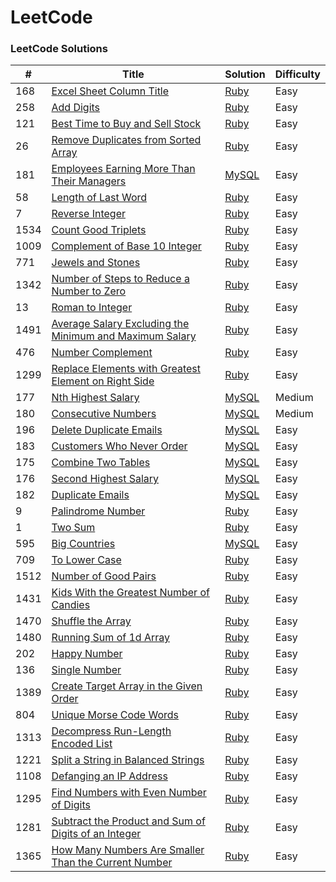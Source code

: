 LeetCode
========

### LeetCode Solutions

| # | Title | Solution | Difficulty |
|---| ----- | -------- | ---------- |
|168|[Excel Sheet Column Title](https://leetcode.com/problems/excel-sheet-column-title/)| [Ruby](./solutions/ruby/168.rb) |Easy|
|258|[Add Digits](https://leetcode.com/problems/add-digits/)| [Ruby](./solutions/ruby/258.rb) |Easy|
|121|[Best Time to Buy and Sell Stock](https://leetcode.com/problems/best-time-to-buy-and-sell-stock/)| [Ruby](./solutions/ruby/121.rb) |Easy|
|26|[Remove Duplicates from Sorted Array](https://leetcode.com/problems/remove-duplicates-from-sorted-array/)| [Ruby](./solutions/ruby/26.rb) |Easy|
|181|[Employees Earning More Than Their Managers](https://leetcode.com/problems/employees-earning-more-than-their-managers/)| [MySQL](./solutions/mysql/181.sql) |Easy|
|58|[Length of Last Word](https://leetcode.com/problems/length-of-last-word/)| [Ruby](./solutions/ruby/58.rb) |Easy|
|7|[Reverse Integer](https://leetcode.com/problems/reverse-integer/)| [Ruby](./solutions/ruby/7.rb) |Easy|
|1534|[Count Good Triplets](https://leetcode.com/problems/count-good-triplets/)| [Ruby](./solutions/ruby/1534.rb) |Easy|
|1009|[Complement of Base 10 Integer](https://leetcode.com/problems/complement-of-base-10-integer/)| [Ruby](./solutions/ruby/1009.rb) |Easy|
|771|[Jewels and Stones](https://leetcode.com/problems/jewels-and-stones/)| [Ruby](./solutions/ruby/771.rb) |Easy|
|1342|[Number of Steps to Reduce a Number to Zero](https://leetcode.com/problems/number-of-steps-to-reduce-a-number-to-zero/)| [Ruby](./solutions/ruby/1342.rb) |Easy|
|13|[Roman to Integer](https://leetcode.com/problems/roman-to-integer/)| [Ruby](./solutions/ruby/13.rb) |Easy|
|1491|[Average Salary Excluding the Minimum and Maximum Salary](https://leetcode.com/problems/average-salary-excluding-the-minimum-and-maximum-salary/)| [Ruby](./solutions/ruby/1491.rb) |Easy|
|476|[Number Complement](https://leetcode.com/problems/number-complement/)| [Ruby](./solutions/ruby/476.rb) |Easy|
|1299|[Replace Elements with Greatest Element on Right Side](https://leetcode.com/problems/replace-elements-with-greatest-element-on-right-side/)| [Ruby](./solutions/ruby/1299.rb) |Easy|
|177|[Nth Highest Salary](https://leetcode.com/problems/nth-highest-salary/)| [MySQL](./solutions/mysql/177.sql) |Medium|
|180|[Consecutive Numbers](https://leetcode.com/problems/consecutive-numbers/)| [MySQL](./solutions/mysql/180.sql) |Medium|
|196|[Delete Duplicate Emails](https://leetcode.com/problems/delete-duplicate-emails/)| [MySQL](./solutions/mysql/196.sql) |Easy|
|183|[Customers Who Never Order](https://leetcode.com/problems/customers-who-never-order/)| [MySQL](./solutions/mysql/183.sql) |Easy|
|175|[Combine Two Tables](https://leetcode.com/problems/combine-two-tables/)| [MySQL](./solutions/mysql/175.sql) |Easy|
|176|[Second Highest Salary](https://leetcode.com/problems/second-highest-salary/)| [MySQL](./solutions/mysql/176.sql) |Easy|
|182|[Duplicate Emails](https://leetcode.com/problems/duplicate-emails/)| [MySQL](./solutions/mysql/182.sql) |Easy|
|9|[Palindrome Number](https://leetcode.com/problems/palindrome-number/)| [Ruby](./solutions/ruby/9.rb) |Easy|
|1|[Two Sum](https://leetcode.com/problems/two-sum/)| [Ruby](./solutions/ruby/1.rb) |Easy|
|595|[Big Countries](https://leetcode.com/problems/big-countries/)| [MySQL](./solutions/mysql/595.sql) |Easy|
|709|[To Lower Case](https://leetcode.com/problems/to-lower-case/)| [Ruby](./solutions/ruby/709.rb) |Easy|
|1512|[Number of Good Pairs](https://leetcode.com/problems/number-of-good-pairs/)| [Ruby](./solutions/ruby/1512.rb) |Easy|
|1431|[Kids With the Greatest Number of Candies](https://leetcode.com/problems/kids-with-the-greatest-number-of-candies/)| [Ruby](./solutions/ruby/1431.rb) |Easy|
|1470|[Shuffle the Array](https://leetcode.com/problems/shuffle-the-array/)| [Ruby](./solutions/ruby/1470.rb) |Easy|
|1480|[Running Sum of 1d Array](https://leetcode.com/problems/running-sum-of-1d-array/)| [Ruby](./solutions/ruby/1480.rb) |Easy|
|202|[Happy Number](https://leetcode.com/problems/happy-number/)| [Ruby](./solutions/ruby/202.rb) |Easy|
|136|[Single Number](https://leetcode.com/problems/single-number/)| [Ruby](./solutions/ruby/136.rb) |Easy|
|1389|[Create Target Array in the Given Order](https://leetcode.com/problems/create-target-array-in-the-given-order/)| [Ruby](./solutions/ruby/1389.rb) |Easy|
|804|[Unique Morse Code Words](https://leetcode.com/problems/unique-morse-code-words/)| [Ruby](./solutions/ruby/804.rb) |Easy|
|1313|[Decompress Run-Length Encoded List](https://leetcode.com/problems/decompress-run-length-encoded-list/)| [Ruby](./solutions/ruby/1313.rb) |Easy|
|1221|[Split a String in Balanced Strings](https://leetcode.com/problems/split-a-string-in-balanced-strings/)| [Ruby](./solutions/ruby/1221.rb) |Easy|
|1108|[Defanging an IP Address](https://leetcode.com/problems/defanging-an-ip-address/)| [Ruby](./solutions/ruby/1108.rb) |Easy|
|1295|[Find Numbers with Even Number of Digits](https://leetcode.com/problems/find-numbers-with-even-number-of-digits/)| [Ruby](./solutions/ruby/1295.rb) |Easy|
|1281|[Subtract the Product and Sum of Digits of an Integer](https://leetcode.com/problems/subtract-the-product-and-sum-of-digits-of-an-integer/)| [Ruby](./solutions/ruby/1281.rb) |Easy|
|1365|[How Many Numbers Are Smaller Than the Current Number](https://leetcode.com/problems/how-many-numbers-are-smaller-than-the-current-number/)| [Ruby](./solutions/ruby/1365.rb) |Easy|